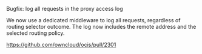Bugfix: log all requests in the proxy access log

We now use a dedicated middleware to log all requests, regardless of routing selector outcome. The log now includes the remote address and the selected routing policy.

https://github.com/owncloud/ocis/pull/2301
